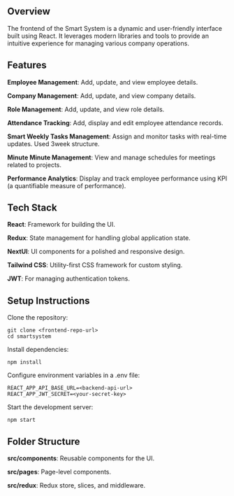 ## Overview

The frontend of the Smart System is a dynamic and user-friendly interface built using React. It leverages modern libraries and tools to provide an intuitive experience for managing various company operations.

## Features

**Employee Management**: Add, update, and view employee details.

**Company Management**: Add, update, and view company details.

**Role Management**: Add, update, and view role details.

**Attendance Tracking**: Add, display and edit employee attendance records.

**Smart Weekly Tasks Management**: Assign and monitor tasks with real-time updates. Used 3week structure.

**Minute Minute Management**: View and manage schedules for meetings related to projects.

**Performance Analytics**: Display and track employee performance using KPI (a quantifiable measure of performance).

## Tech Stack

**React**: Framework for building the UI.

**Redux**: State management for handling global application state.

**NextUI**: UI components for a polished and responsive design.

**Tailwind CSS**: Utility-first CSS framework for custom styling.

**JWT**: For managing authentication tokens.

## Setup Instructions

Clone the repository:

```
git clone <frontend-repo-url>
cd smartsystem
```

Install dependencies:

```
npm install
```

Configure environment variables in a .env file:

```
REACT_APP_API_BASE_URL=<backend-api-url>
REACT_APP_JWT_SECRET=<your-secret-key>
```

Start the development server:

```
npm start
```

## Folder Structure

**src/components**: Reusable components for the UI.

**src/pages**: Page-level components.

**src/redux**: Redux store, slices, and middleware.
